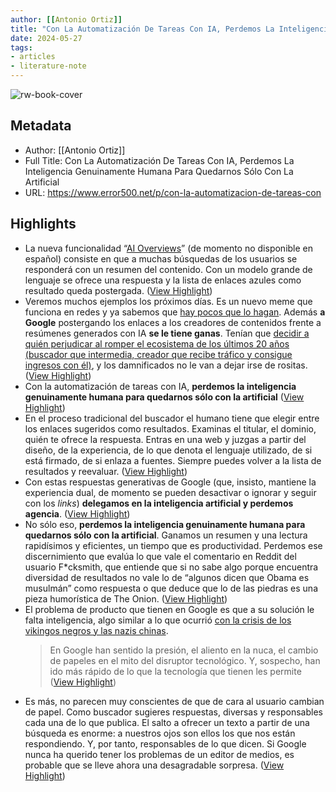 ```yaml
---
author: [[Antonio Ortiz]]
title: "Con La Automatización De Tareas Con IA, Perdemos La Inteligencia Genuinamente Humana Para Quedarnos Sólo Con La Artificial"
date: 2024-05-27
tags: 
- articles
- literature-note
---
```

![rw-book-cover](https://substackcdn.com/image/fetch/w_1200,h_600,c_fill,f_jpg,q_auto:good,fl_progressive:steep,g_auto/https%3A%2F%2Fsubstack-post-media.s3.amazonaws.com%2Fpublic%2Fimages%2F8ba56e67-0441-43e2-9e5a-71e9ba92b484_1456x816.png)

## Metadata
- Author: [[Antonio Ortiz]]
- Full Title: Con La Automatización De Tareas Con IA, Perdemos La Inteligencia Genuinamente Humana Para Quedarnos Sólo Con La Artificial
- URL: https://www.error500.net/p/con-la-automatizacion-de-tareas-con

## Highlights
- La nueva funcionalidad “[AI Overviews](https://support.google.com/websearch/answer/14901683?sjid=13980068854802316286-EU)” (de momento no disponible en español) consiste en que a muchas búsquedas de los usuarios se responderá con un resumen del contenido. Con un modelo grande de lenguaje se ofrece una respuesta y la lista de enlaces azules como resultado queda postergada. ([View Highlight](https://read.readwise.io/read/01hyxt96m5t4ht6yqbrs113w7m))
- Veremos muchos ejemplos los próximos días. Es un nuevo meme que funciona en redes y ya sabemos que [hay pocos que lo hagan](https://www.error500.net/p/es-extraordinariamente-dificil-crear). Además **a Google** postergando los enlaces a los creadores de contenidos frente a resúmenes generados con IA **se le tiene ganas**. Tenían que [decidir a quién perjudicar al romper el ecosistema de los últimos 20 años (buscador que intermedia, creador que recibe tráfico y consigue ingresos con él)](https://www.error500.net/p/google-tiene-que-decidir-a-quien), y los damnificados no le van a dejar irse de rositas. ([View Highlight](https://read.readwise.io/read/01hyxt9nw18ta7r2dez3nn35dg))
- Con la automatización de tareas con IA, **perdemos la inteligencia genuinamente humana para quedarnos sólo con la artificial** ([View Highlight](https://read.readwise.io/read/01hyxta2kv1axwx4cb1hzgd348))
- En el proceso tradicional del buscador el humano tiene que elegir entre los enlaces sugeridos como resultados. Examinas el titular, el dominio, quién te ofrece la respuesta. Entras en una web y juzgas a partir del diseño, de la experiencia, de lo que denota el lenguaje utilizado, de si está firmado, de si enlaza a fuentes. Siempre puedes volver a la lista de resultados y reevaluar. ([View Highlight](https://read.readwise.io/read/01hyxtaf75dbv53xnnndqect8k))
- Con estas respuestas generativas de Google (que, insisto, mantiene la experiencia dual, de momento se pueden desactivar o ignorar y seguir con los *links*) **delegamos en la inteligencia artificial y perdemos agencia**. ([View Highlight](https://read.readwise.io/read/01hyxtaqpdhg3mqhsst1ssvx3m))
- No sólo eso, **perdemos la inteligencia genuinamente humana para quedarnos sólo con la artificial**. Ganamos un resumen y una lectura rapidísimos y eficientes, un tiempo que es productividad. Perdemos ese discernimiento que evalúa lo que vale el comentario en Reddit del usuario F*cksmith, que entiende que si no sabe algo porque encuentra diversidad de resultados no vale lo de “algunos dicen que Obama es musulmán” como respuesta o que deduce que lo de las piedras es una pieza humorística de The Onion. ([View Highlight](https://read.readwise.io/read/01hyxtazdh0eqx29tft4wrrk5m))
- El problema de producto que tienen en Google es que a su solución le falta inteligencia, algo similar a lo que ocurrió [con la crisis de los vikingos negros y las nazis chinas](https://www.xataka.com/robotica-e-ia/google-programo-generador-imagenes-gemini-fuera-inclusivo-se-ha-pasado-mucho-raya).
  > En Google han sentido la presión, el aliento en la nuca, el cambio de papeles en el mito del disruptor tecnológico. Y, sospecho, han ido más rápido de lo que la tecnología que tienen les permite ([View Highlight](https://read.readwise.io/read/01hyxtbf5d2fpzj8cyhashtxdv))
- Es más, no parecen muy conscientes de que de cara al usuario cambian de papel. Como buscador sugieres respuestas, diversas y responsables cada una de lo que publica. El salto a ofrecer un texto a partir de una búsqueda es enorme: a nuestros ojos son ellos los que nos están respondiendo. Y, por tanto, responsables de lo que dicen. Si Google nunca ha querido tener los problemas de un editor de medios, es probable que se lleve ahora una desagradable sorpresa. ([View Highlight](https://read.readwise.io/read/01hyxtbsn3sqpy5128h0cznjys))
